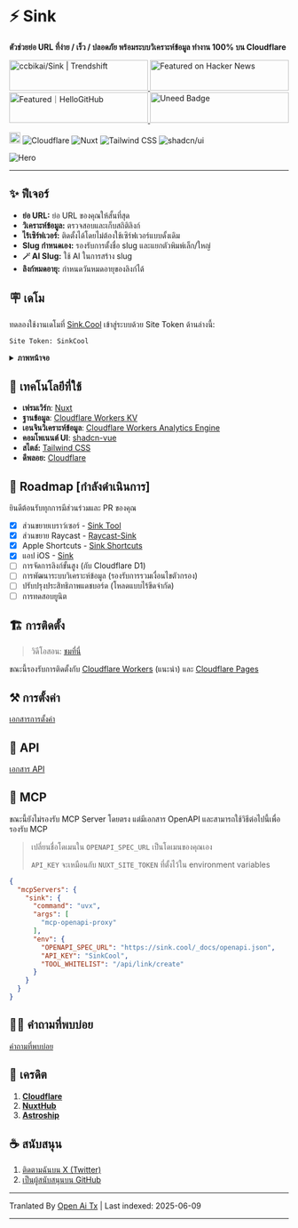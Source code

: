 # ⚡ Sink

**ตัวช่วยย่อ URL ที่ง่าย / เร็ว / ปลอดภัย พร้อมระบบวิเคราะห์ข้อมูล ทำงาน 100% บน Cloudflare**

<a href="https://trendshift.io/repositories/10421" target="_blank">
  <img
    src="https://trendshift.io/api/badge/repositories/10421"
    alt="ccbikai/Sink | Trendshift"
    width="250"
    height="55"
  />
</a>
<a href="https://news.ycombinator.com/item?id=40843683" target="_blank">
  <img
    src="https://hackernews-badge.vercel.app/api?id=40843683"
    alt="Featured on Hacker News"
    width="250"
    height="55"
  />
</a>
<a href="https://hellogithub.com/repository/57771fd91d1542c7a470959b677a9944" target="_blank">
  <img
    src="https://abroad.hellogithub.com/v1/widgets/recommend.svg?rid=57771fd91d1542c7a470959b677a9944&claim_uid=qi74Zp23wYKeAVB&theme=neutral"
    alt="Featured｜HelloGitHub"
    width="250"
    height="55"
  />
</a>
<a href="https://www.uneed.best/tool/sink" target="_blank">
  <img
    src="https://www.uneed.best/POTW1.png"
    alt="Uneed Badge"
    width="250"
    height="55"
  />
</a>

[<img src="https://devin.ai/assets/deepwiki-badge.png" alt="DeepWiki" height="20"/>](https://deepwiki.com/ccbikai/Sink)
![Cloudflare](https://img.shields.io/badge/Cloudflare-F69652?style=flat&logo=cloudflare&logoColor=white)
![Nuxt](https://img.shields.io/badge/Nuxt-00DC82?style=flat&logo=nuxtdotjs&logoColor=white)
![Tailwind CSS](https://img.shields.io/badge/Tailwind%20CSS-06B6D4?style=flat&logo=tailwindcss&logoColor=white)
![shadcn/ui](https://img.shields.io/badge/shadcn/ui-000000?style=flat&logo=shadcnui&logoColor=white)

![Hero](https://raw.githubusercontent.com/ccbikai/Sink/master/public/image.png)

----

## ✨ ฟีเจอร์

- **ย่อ URL:** ย่อ URL ของคุณให้สั้นที่สุด
- **วิเคราะห์ข้อมูล:** ตรวจสอบและเก็บสถิติลิงก์
- **ไร้เซิร์ฟเวอร์:** ติดตั้งได้โดยไม่ต้องใช้เซิร์ฟเวอร์แบบดั้งเดิม
- **Slug กำหนดเอง:** รองรับการตั้งชื่อ slug และแยกตัวพิมพ์เล็ก/ใหญ่
- **🪄 AI Slug:** ใช้ AI ในการสร้าง slug
- **ลิงก์หมดอายุ:** กำหนดวันหมดอายุของลิงก์ได้

## 🪧 เดโม

ทดลองใช้งานเดโมที่ [Sink.Cool](https://sink.cool/dashboard) เข้าสู่ระบบด้วย Site Token ด้านล่างนี้:

```txt
Site Token: SinkCool
```

<details>
  <summary><b>ภาพหน้าจอ</b></summary>
  <img alt="Analytics" src="https://raw.githubusercontent.com/ccbikai/Sink/master/docs/images/sink.cool_dashboard.png"/>
  <img alt="Links" src="https://raw.githubusercontent.com/ccbikai/Sink/master/docs/images/sink.cool_dashboard_links.png"/>
  <img alt="Link Analytics" src="https://raw.githubusercontent.com/ccbikai/Sink/master/docs/images/sink.cool_dashboard_link_slug.png"/>
</details>

## 🧱 เทคโนโลยีที่ใช้

- **เฟรมเวิร์ก**: [Nuxt](https://nuxt.com/)
- **ฐานข้อมูล**: [Cloudflare Workers KV](https://developers.cloudflare.com/kv/)
- **เอนจินวิเคราะห์ข้อมูล**: [Cloudflare Workers Analytics Engine](https://developers.cloudflare.com/analytics/)
- **คอมโพเนนต์ UI**: [shadcn-vue](https://www.shadcn-vue.com/)
- **สไตล์:** [Tailwind CSS](https://tailwindcss.com/)
- **ดีพลอย:** [Cloudflare](https://www.cloudflare.com/)

## 🚗 Roadmap [กำลังดำเนินการ]

ยินดีต้อนรับทุกการมีส่วนร่วมและ PR ของคุณ

- [x] ส่วนขยายเบราว์เซอร์
      - [Sink Tool](https://github.com/zhuzhuyule/sink-extension)
- [x] ส่วนขยาย Raycast
      - [Raycast-Sink](https://github.com/foru17/raycast-sink)
- [x] Apple Shortcuts
      - [Sink Shortcuts](https://s.search1api.com/sink001)
- [x] แอป iOS
      - [Sink](https://apps.apple.com/app/id6745417598)
- [ ] การจัดการลิงก์ขั้นสูง (กับ Cloudflare D1)
- [ ] การพัฒนาระบบวิเคราะห์ข้อมูล (รองรับการรวมเงื่อนไขตัวกรอง)
- [ ] ปรับปรุงประสิทธิภาพแดชบอร์ด (โหลดแบบไร้ขีดจำกัด)
- [ ] การทดสอบยูนิต

## 🏗️ การติดตั้ง

> วิดีโอสอน: [ชมที่นี่](https://www.youtube.com/watch?v=MkU23U2VE9E)

ขณะนี้รองรับการติดตั้งกับ [Cloudflare Workers](https://raw.githubusercontent.com/ccbikai/Sink/master/docs/deployment/workers.md) (แนะนำ) และ [Cloudflare Pages](https://raw.githubusercontent.com/ccbikai/Sink/master/docs/deployment/pages.md)

## ⚒️ การตั้งค่า

[เอกสารการตั้งค่า](https://raw.githubusercontent.com/ccbikai/Sink/master/docs/configuration.md)

## 🔌 API

[เอกสาร API](https://raw.githubusercontent.com/ccbikai/Sink/master/docs/api.md)

## 🧰 MCP

ขณะนี้ยังไม่รองรับ MCP Server โดยตรง แต่มีเอกสาร OpenAPI และสามารถใช้วิธีต่อไปนี้เพื่อรองรับ MCP

> เปลี่ยนชื่อโดเมนใน `OPENAPI_SPEC_URL` เป็นโดเมนของคุณเอง  
>
> `API_KEY` จะเหมือนกับ `NUXT_SITE_TOKEN` ที่ตั้งไว้ใน environment variables

```json
{
  "mcpServers": {
    "sink": {
      "command": "uvx",
      "args": [
        "mcp-openapi-proxy"
      ],
      "env": {
        "OPENAPI_SPEC_URL": "https://sink.cool/_docs/openapi.json",
        "API_KEY": "SinkCool",
        "TOOL_WHITELIST": "/api/link/create"
      }
    }
  }
}
```

## 🙋🏻 คำถามที่พบบ่อย

[คำถามที่พบบ่อย](https://raw.githubusercontent.com/ccbikai/Sink/master/docs/faqs.md)

## 💖 เครดิต

1. [**Cloudflare**](https://www.cloudflare.com/)
2. [**NuxtHub**](https://hub.nuxt.com/)
3. [**Astroship**](https://astroship.web3templates.com/)

## ☕ สนับสนุน

1. [ติดตามฉันบน X (Twitter)](https://404.li/kai)
2. [เป็นผู้สนับสนุนบน GitHub](https://github.com/sponsors/ccbikai)


---

Tranlated By [Open Ai Tx](https://github.com/OpenAiTx/OpenAiTx) | Last indexed: 2025-06-09

---